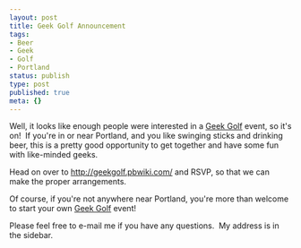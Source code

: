 ```yaml
---
layout: post
title: Geek Golf Announcement
tags:
- Beer
- Geek
- Golf
- Portland
status: publish
type: post
published: true
meta: {}
---
```

Well, it looks like enough people were interested in a <a href="http://geekgolf.pbwiki.com/" target="_blank">Geek Golf</a> event, so it's on!  If you're in or near Portland, and you like swinging sticks and drinking beer, this is a pretty good opportunity to get together and have some fun with like-minded geeks.

Head on over to <a href="http://geekgolf.pbwiki.com/" target="_blank">http://geekgolf.pbwiki.com/</a> and RSVP, so that we can make the proper arrangements.

Of course, if you're not anywhere near Portland, you're more than welcome to start your own <a href="http://geekgolf.pbwiki.com/" target="_blank">Geek Golf</a> event!

Please feel free to e-mail me if you have any questions.  My address is in the sidebar.
